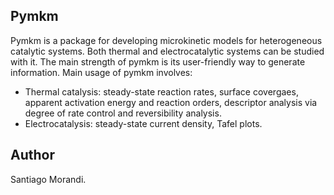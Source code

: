 ## Pymkm
Pymkm is a package for developing microkinetic models for heterogeneous catalytic systems. Both thermal and electrocatalytic systems can be studied with it. The main strength of pymkm is its user-friendly way to generate information. 
Main usage of pymkm involves:
- Thermal catalysis: steady-state reaction rates, surface covergaes, apparent activation energy and reaction orders, descriptor analysis via degree of rate control and reversibility analysis.
- Electrocatalysis: steady-state current density, Tafel plots.

## Author
Santiago Morandi.
